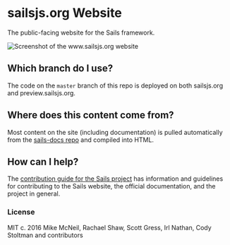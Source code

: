 # sailsjs.org Website

The public-facing website for the Sails framework.

![Screenshot of the www.sailsjs.org website](http://i.imgur.com/wANZmJU.png)

## Which branch do I use?
The code on the `master` branch of this repo is deployed on both sailsjs.org and preview.sailsjs.org.

## Where does this content come from?
Most content on the site (including documentation) is pulled automatically from the [sails-docs repo](https://github.com/balderdashy/sails-docs/blob/master/README.md) and compiled into HTML.

## How can I help?
The [contribution guide for the Sails project](https://github.com/balderdashy/sails/blob/master/CONTRIBUTING.md) has information and guidelines for contributing to the Sails website, the official documentation, and the project in general.

### License

MIT
c. 2016 Mike McNeil, Rachael Shaw, Scott Gress, Irl Nathan, Cody Stoltman and contributors

